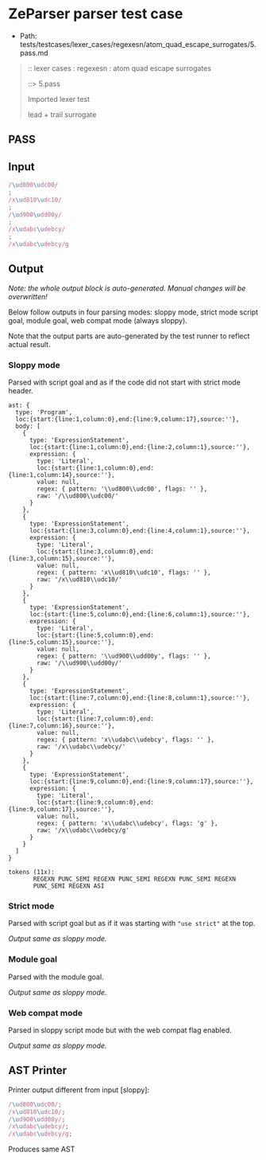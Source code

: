 # ZeParser parser test case

- Path: tests/testcases/lexer_cases/regexesn/atom_quad_escape_surrogates/5.pass.md

> :: lexer cases : regexesn : atom quad escape surrogates
>
> ::> 5.pass
>
> Imported lexer test
>
> lead + trail surrogate

## PASS

## Input

`````js
/\ud800\udc00/
;
/x\ud810\udc10/
;
/\ud900\udd00y/
;
/x\udabc\udebcy/
;
/x\udabc\udebcy/g
`````

## Output

_Note: the whole output block is auto-generated. Manual changes will be overwritten!_

Below follow outputs in four parsing modes: sloppy mode, strict mode script goal, module goal, web compat mode (always sloppy).

Note that the output parts are auto-generated by the test runner to reflect actual result.

### Sloppy mode

Parsed with script goal and as if the code did not start with strict mode header.

`````
ast: {
  type: 'Program',
  loc:{start:{line:1,column:0},end:{line:9,column:17},source:''},
  body: [
    {
      type: 'ExpressionStatement',
      loc:{start:{line:1,column:0},end:{line:2,column:1},source:''},
      expression: {
        type: 'Literal',
        loc:{start:{line:1,column:0},end:{line:1,column:14},source:''},
        value: null,
        regex: { pattern: '\\ud800\\udc00', flags: '' },
        raw: '/\\ud800\\udc00/'
      }
    },
    {
      type: 'ExpressionStatement',
      loc:{start:{line:3,column:0},end:{line:4,column:1},source:''},
      expression: {
        type: 'Literal',
        loc:{start:{line:3,column:0},end:{line:3,column:15},source:''},
        value: null,
        regex: { pattern: 'x\\ud810\\udc10', flags: '' },
        raw: '/x\\ud810\\udc10/'
      }
    },
    {
      type: 'ExpressionStatement',
      loc:{start:{line:5,column:0},end:{line:6,column:1},source:''},
      expression: {
        type: 'Literal',
        loc:{start:{line:5,column:0},end:{line:5,column:15},source:''},
        value: null,
        regex: { pattern: '\\ud900\\udd00y', flags: '' },
        raw: '/\\ud900\\udd00y/'
      }
    },
    {
      type: 'ExpressionStatement',
      loc:{start:{line:7,column:0},end:{line:8,column:1},source:''},
      expression: {
        type: 'Literal',
        loc:{start:{line:7,column:0},end:{line:7,column:16},source:''},
        value: null,
        regex: { pattern: 'x\\udabc\\udebcy', flags: '' },
        raw: '/x\\udabc\\udebcy/'
      }
    },
    {
      type: 'ExpressionStatement',
      loc:{start:{line:9,column:0},end:{line:9,column:17},source:''},
      expression: {
        type: 'Literal',
        loc:{start:{line:9,column:0},end:{line:9,column:17},source:''},
        value: null,
        regex: { pattern: 'x\\udabc\\udebcy', flags: 'g' },
        raw: '/x\\udabc\\udebcy/g'
      }
    }
  ]
}

tokens (11x):
       REGEXN PUNC_SEMI REGEXN PUNC_SEMI REGEXN PUNC_SEMI REGEXN
       PUNC_SEMI REGEXN ASI
`````

### Strict mode

Parsed with script goal but as if it was starting with `"use strict"` at the top.

_Output same as sloppy mode._

### Module goal

Parsed with the module goal.

_Output same as sloppy mode._

### Web compat mode

Parsed in sloppy script mode but with the web compat flag enabled.

_Output same as sloppy mode._

## AST Printer

Printer output different from input [sloppy]:

````js
/\ud800\udc00/;
/x\ud810\udc10/;
/\ud900\udd00y/;
/x\udabc\udebcy/;
/x\udabc\udebcy/g;
````

Produces same AST
